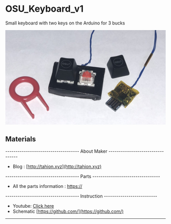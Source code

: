 # OSU_Keyboard_v1
Small keyboard with two keys on the Arduino for 3 bucks

![](img/Photo.JPG)

## Materials

------------------------------------ About Maker ---------------------------------

- Blog : [http://tahion.xyz](http://tahion.xyz)

------------------------------------ Parts ---------------------------------

- All the parts information : [https://](https://)

------------------------------------ Instruction --------------------------

- Youtube: [Click here](https://youtu.be/Y8Oh4aj96gU)
- Schematic [https://github.com/](https://github.com/)

---
